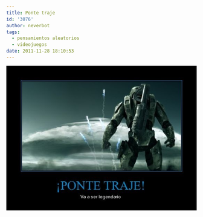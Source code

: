 ```yaml
---
title: Ponte traje
id: '3076'
author: neverbot
tags:
  - pensamientos aleatorios
  - videojuegos
date: 2011-11-28 18:10:53
---
```


[![](./ponte-traje/pontetraje.jpg "Ponte traje")](./ponte-traje/pontetraje.jpg)
